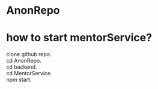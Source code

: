 # AnonRepo
# how to start mentorService?
clone github repo.<br>
cd AnonRepo.<br>
cd backend.<br>
cd MentorService.<br>
npm start.<br>